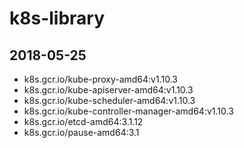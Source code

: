 # k8s-library

## 2018-05-25
- k8s.gcr.io/kube-proxy-amd64:v1.10.3             
- k8s.gcr.io/kube-apiserver-amd64:v1.10.3         
- k8s.gcr.io/kube-scheduler-amd64:v1.10.3         
- k8s.gcr.io/kube-controller-manager-amd64:v1.10.3           
- k8s.gcr.io/etcd-amd64:3.1.12          
- k8s.gcr.io/pause-amd64:3.1